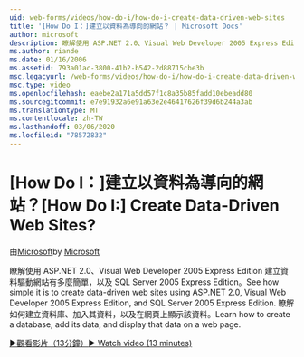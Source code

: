 ```yaml
---
uid: web-forms/videos/how-do-i/how-do-i-create-data-driven-web-sites
title: '[How Do I：]建立以資料為導向的網站？ | Microsoft Docs'
author: microsoft
description: 瞭解使用 ASP.NET 2.0、Visual Web Developer 2005 Express Edition 建立資料驅動網站有多麼簡單，以及 SQL Server 2005 Express Edition。 學習 。
ms.author: riande
ms.date: 01/16/2006
ms.assetid: 793a01ac-3800-41b2-b542-2d88715cbe3b
msc.legacyurl: /web-forms/videos/how-do-i/how-do-i-create-data-driven-web-sites
msc.type: video
ms.openlocfilehash: eaebe2a171a5dd57f1c8a35b85fadd10ebeadd80
ms.sourcegitcommit: e7e91932a6e91a63e2e46417626f39d6b244a3ab
ms.translationtype: MT
ms.contentlocale: zh-TW
ms.lasthandoff: 03/06/2020
ms.locfileid: "78572832"
---
```

# <a name="how-do-i-create-data-driven-web-sites"></a><span data-ttu-id="9ce22-105">[How Do I：]建立以資料為導向的網站？</span><span class="sxs-lookup"><span data-stu-id="9ce22-105">[How Do I:] Create Data-Driven Web Sites?</span></span>

<span data-ttu-id="9ce22-106">由[Microsoft](https://github.com/microsoft)</span><span class="sxs-lookup"><span data-stu-id="9ce22-106">by [Microsoft](https://github.com/microsoft)</span></span>

<span data-ttu-id="9ce22-107">瞭解使用 ASP.NET 2.0、Visual Web Developer 2005 Express Edition 建立資料驅動網站有多麼簡單，以及 SQL Server 2005 Express Edition。</span><span class="sxs-lookup"><span data-stu-id="9ce22-107">See how simple it is to create data-driven web sites using ASP.NET 2.0, Visual Web Developer 2005 Express Edition, and SQL Server 2005 Express Edition.</span></span> <span data-ttu-id="9ce22-108">瞭解如何建立資料庫、加入其資料，以及在網頁上顯示該資料。</span><span class="sxs-lookup"><span data-stu-id="9ce22-108">Learn how to create a database, add its data, and display that data on a web page.</span></span>

[<span data-ttu-id="9ce22-109">&#9654;觀看影片（13分鐘）</span><span class="sxs-lookup"><span data-stu-id="9ce22-109">&#9654; Watch video (13 minutes)</span></span>](https://channel9.msdn.com/Blogs/ASP-NET-Site-Videos/how-do-i-create-data-driven-web-sites)
